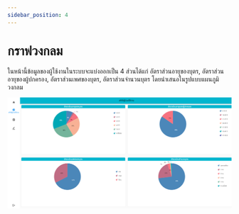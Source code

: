 ```yaml
---
sidebar_position: 4
---
```


# กราฟวงกลม

ในหน้านี้ข้อมูลของผู้ใช้งานในระบบจะแบ่งออกเป็น 4 ส่วนได้แก่ อัตราส่วนอายุของบุตร, อัตราส่วนอายุของผู้ปกครอง, อัตราส่วนเพศของบุตร, อัตราส่วนจำนวนบุตร โดยนำเสนอในรูปแบบแผนภูมิวงกลม

![PiChart](../img/piChart.png)